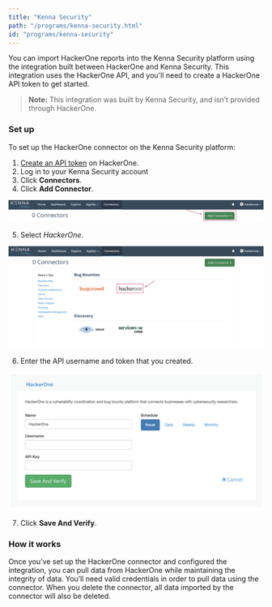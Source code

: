 ```yaml
---
title: "Kenna Security"
path: "/programs/kenna-security.html"
id: "programs/kenna-security"
---
```


You can import HackerOne reports into the Kenna Security platform using the integration built between HackerOne and Kenna Security. This integration uses the HackerOne API, and you'll need to create a HackerOne API token to get started. 

> **Note:** This integration was built by Kenna Security, and isn’t provided through HackerOne.

### Set up

To set up the HackerOne connector on the Kenna Security platform:
1. [Create an API token]( https://docs.hackerone.com/programs/api-tokens.html) on HackerOne.
2. Log in to your Kenna Security account
3. Click **Connectors**.  
4. Click **Add Connector**.

![kenna security 1](./images/kenna-security-1.png)

5. Select *HackerOne*.

![kenna security 2](./images/kenna-security-2.png)

6. Enter the API username and token that you created.

![kenna security 3](./images/kenna-security-3.png)

7. Click **Save And Verify**.

### How it works
Once you’ve set up the HackerOne connector and configured the integration, you can pull data from HackerOne while maintaining the integrity of data. You’ll need valid credentials in order to pull data using the connector. When you delete the connector, all data imported by the connector will also be deleted.
